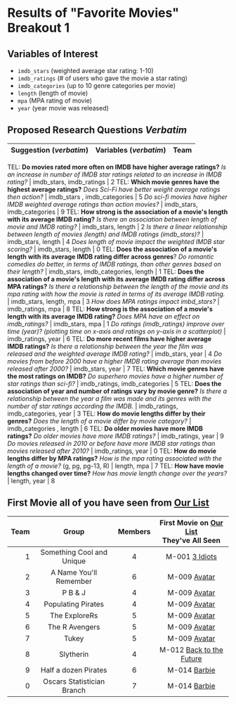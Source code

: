 # Results of "Favorite Movies" Breakout 1

## Variables of Interest

- `imdb_stars` (weighted average star rating: 1-10)
- `imdb_ratings` (# of users who gave the movie a star rating)
- `imdb_categories` (up to 10 genre categories per movie)
- `length` (length of movie)
- `mpa` (MPA rating of movie)
- `year` (year movie was released)

## Proposed Research Questions *Verbatim*

Suggestion (*verbatim*) | Variables (*verbatim*) | Team
:---------------------------------------------- | :------------------------------ | :-:
TEL: **Do movies rated more often on IMDB have higher average ratings?** 
*Is an increase in number of IMDB star ratings related to an increase in IMDB rating?* | imdb_stars, imdb_ratings | 2
TEL: **Which movie genres have the highest average ratings?** 
*Does Sci-Fi have better weight average ratings then action?* | imdb_stars , imdb_categories  | 5
*Do sci-fi movies have higher IMDB weighted average ratings than action movies?* | imdb_stars, imdb_categories | 9
TEL: **How strong is the association of a movie's length with its average IMDB rating?** 
*Is there an association between length of movie and IMDB rating?* | imdb_stars, length  | 2
*Is there a linear relationship between length of movies (length) and IMDB ratings (imdb_stars)?* | imdb_stars, length  | 4
*Does length of movie impact the weighted IMDB star scoring?*  | imdb_stars, length  | 0
TEL: **Does the association of a movie's length with its average IMDB rating differ across genres**?
*Do romantic comedies do better, in terms of IMDB ratings, than other genres based on their length?*  | imdb_stars, imdb_categories, length  | 1
TEL: **Does the association of a movie's length with its average IMDB rating differ across MPA ratings?** 
*Is there a relationship between the length of the movie and its mpa rating with how the movie is rated in terms of its average IMDB rating.*  | imdb_stars, length, mpa  | 3
*How does MPA ratings impact imbd_stars?*  | imdb_ratings, mpa  | 8
TEL: **How strong is the association of a movie's length with its average IMDB rating?** 
*Does MPA have an effect on imdb_ratings?*  | imdb_stars, mpa  | 1 
*Do ratings (imdb_ratings) improve over time (year)? (plotting time on x-axis and ratings on y-axis in a scatterplot)* | imdb_ratings, year | 6 
TEL: **Do more recent films have higher average IMDB ratings?** 
*Is there a relationship between the year the film was released and the weighted average IMDB rating?* | imdb_stars, year | 4
*Do movies from before 2000 have a higher IMDB rating average than movies released after 2000?* | imdb_stars, year | 7
TEL: **Which movie genres have the most ratings on IMDB?** 
*Do superhero movies have a higher number of star ratings than sci-fi?* | imdb_ratings, imdb_categories  | 5
TEL: **Does the association of year and number of ratings vary by movie genre?** 
*Is there a relationship between the year a film was made and its genres with the number of star ratings according the IMDB.* | imdb_ratings, imdb_categories, year | 3
TEL: **How do movie lengths differ by their genres?** 
*Does the length of a movie differ by movie category?* | imdb_categories , length  | 6
TEL: **Do older movies have more IMDB ratings?** 
*Do older movies have more IMDB ratings?* | imdb_ratings, year | 9
*Do movies released in 2010 or before have more IMDB star ratings than movies released after 2010?*  | imdb_ratings, year | 0
TEL: **How do movie lengths differ by MPA ratings?** 
*How is the mpa rating associated with the length of a movie?* (g, pg, pg-13, R) | length, mpa | 7
TEL: **How have movie lengths changed over time?** 
*How has movie length change over the years?* | length, year  | 8

## First Movie all of you have seen from [Our List](movie1ist.md)

Team | Group | Members | First Movie on [Our List](movie1ist.md) <br /> They've All Seen
--: | :----------------: | :---: | :------------------------:
1 | Something Cool and Unique | 4 | M-001 [3 Idiots](https://www.imdb.com/title/tt1187043/)
2 | A Name You'll Remember | 6 | M-009 [Avatar](https://www.imdb.com/title/tt0499549/)
3 | P B & J | 4 | M-009 [Avatar](https://www.imdb.com/title/tt0499549/)
4 | Populating Pirates | 4 | M-009 [Avatar](https://www.imdb.com/title/tt0499549/)
5 | The ExploreRs | 5 | M-009 [Avatar](https://www.imdb.com/title/tt0499549/)
6 | The R Avengers | 5 | M-009 [Avatar](https://www.imdb.com/title/tt0499549/)
7 | Tukey | 5 | M-009 [Avatar](https://www.imdb.com/title/tt0499549/)
8 | Slytherin | 4 | M-012 [Back to the Future](https://www.imdb.com/title/tt0088763/)
9 | Half a dozen Pirates | 6 | M-014 [Barbie](https://www.imdb.com/title/tt1517268/)
0 | Oscars Statistician Branch | 7 | M-014 [Barbie](https://www.imdb.com/title/tt1517268/)

